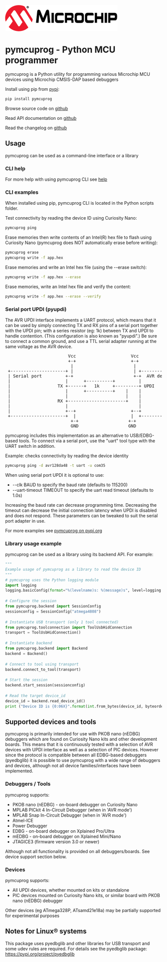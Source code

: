[![MCHP](images/microchip.png)](https://www.microchip.com)

# pymcuprog - Python MCU programmer
pymcuprog is a Python utility for programming various Microchip MCU devices using Microchip CMSIS-DAP based debuggers

Install using pip from [pypi](https://pypi.org/project/pymcuprog):
```bash
pip install pymcuprog
```

Browse source code on [github](https://github.com/microchip-pic-avr-tools/pymcuprog)

Read API documentation on [github](https://microchip-pic-avr-tools.github.io/pymcuprog)

Read the changelog on [github](https://github.com/microchip-pic-avr-tools/pymcuprog/blob/main/CHANGELOG.md)

## Usage
pymcuprog can be used as a command-line interface or a library

### CLI help
For more help with using pymcuprog CLI see [help](./help.md)

### CLI examples
When installed using pip, pymcuprog CLI is located in the Python scripts folder.

Test connectivity by reading the device ID using Curiosity Nano:
```bash
pymcuprog ping
```

Erase memories then write contents of an Intel(R) hex file to flash using Curiosity Nano (pymcuprog does NOT automatically erase before writing):
```bash
pymcuprog erase
pymcuprog write -f app.hex
```

Erase memories and write an Intel hex file (using the --erase switch):
```bash
pymcuprog write -f app.hex --erase
```

Erase memories, write an Intel hex file and verify the content:
```bash
pymcuprog write -f app.hex --erase --verify
```


### Serial port UPDI (pyupdi)
The AVR UPDI interface implements a UART protocol, which means that it can be used by simply connecting TX and RX pins of a serial port together with the UPDI pin; with a series resistor (eg: 1k) between TX and UPDI to handle contention.  (This configuration is also known as "pyupdi".)  Be sure to connect a common ground, and use a TTL serial adapter running at the same voltage as the AVR device.

<pre>
                        Vcc                     Vcc
                        +-+                     +-+
                         |                       |
 +---------------------+ |                       | +--------------------+
 | Serial port         +-+                       +-+  AVR device        |
 |                     |      +----------+         |                    |
 |                  TX +------+   1k     +---------+ UPDI               |
 |                     |      +----------+    |    |                    |
 |                     |                      |    |                    |
 |                  RX +----------------------+    |                    |
 |                     |                           |                    |
 |                     +--+                     +--+                    |
 +---------------------+  |                     |  +--------------------+
                         +-+                   +-+
                         GND                   GND
</pre>

pymcuprog includes this implementation as an alternative to USB/EDBG-based tools.  To connect via a serial port, use the "uart" tool type with the UART switch in addition.

Example: checks connectivity by reading the device identity
```bash
pymcuprog ping -d avr128da48 -t uart -u com35
```

When using serial port UPDI it is optional to use:
* --clk BAUD to specify the baud rate (defaults to 115200)
* --uart-timeout TIMEOUT to specify the uart read timeout (defaults to 1.0s)

Increasing the baud rate can decrease programming time.  Decreasing the timeout can decrease the initial connection latency when UPDI is disabled and does not respond.  These parameters can be tweaked to suit the serial port adapter in use.

For more examples see [pymcuprog on pypi.org](https://pypi.org/project/pymcuprog/)

### Library usage example
pymcuprog can be used as a library using its backend API.  For example:
```python
"""
Example usage of pymcuprog as a library to read the device ID
"""
# pymcuprog uses the Python logging module
import logging
logging.basicConfig(format="%(levelname)s: %(message)s", level=logging.WARNING)

# Configure the session
from pymcuprog.backend import SessionConfig
sessionconfig = SessionConfig("atmega4808")

# Instantiate USB transport (only 1 tool connected)
from pymcuprog.toolconnection import ToolUsbHidConnection
transport = ToolUsbHidConnection()

# Instantiate backend
from pymcuprog.backend import Backend
backend = Backend()

# Connect to tool using transport
backend.connect_to_tool(transport)

# Start the session
backend.start_session(sessionconfig)

# Read the target device_id
device_id = backend.read_device_id()
print ("Device ID is {0:06X}".format(int.from_bytes(device_id, byteorder="little")))
```

## Supported devices and tools
pymcuprog is primarily intended for use with PKOB nano (nEDBG) debuggers which are found on Curiosity Nano kits and other development boards.  This means that it is continuously tested with a selection of AVR devices with UPDI interface as well as a selection of PIC devices.  However since the protocol is compatible between all EDBG-based debuggers (pyedbglib) it is possible to use pymcuprog with a wide range of debuggers and devices, although not all device families/interfaces have been implemented.

### Debuggers / Tools
pymcuprog supports:
* PKOB nano (nEDBG) - on-board debugger on Curiosity Nano
* MPLAB PICkit 4 In-Circuit Debugger (when in 'AVR mode')
* MPLAB Snap In-Circuit Debugger (when in 'AVR mode')
* Atmel-ICE
* Power Debugger
* EDBG - on-board debugger on Xplained Pro/Ultra
* mEDBG - on-board debugger on Xplained Mini/Nano
* JTAGICE3 (firmware version 3.0 or newer)

Although not all functionality is provided on all debuggers/boards.  See device support section below.

### Devices
pymcuprog supports:
* All UPDI devices, whether mounted on kits or standalone
* PIC devices mounted on Curiosity Nano kits, or similar board with PKOB nano (nEDBG) debugger

Other devices (eg ATmega328P, ATsamd21e18a) may be partially supported for experimental purposes

## Notes for Linux® systems
This package uses pyedbglib and other libraries for USB transport and some udev rules are required.  For details see the pyedbglib package: https://pypi.org/project/pyedbglib
